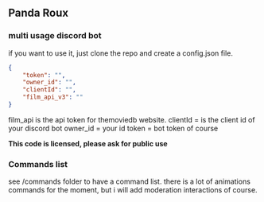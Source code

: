 ## Panda Roux
### multi usage discord bot

if you want to use it, just clone the repo and create a config.json file.

```json
{
    "token": "",
    "owner_id": "",
    "clientId": "",
    "film_api_v3": "" 
}
```
film_api is the api token for themoviedb website.
clientId = is the client id of your discord bot
owner_id = your id
token = bot token of course

**This code is licensed, please ask for public use**

### Commands list

see /commands folder to have a command list.
there is a lot of animations commands for the moment, but i will add moderation interactions of course.